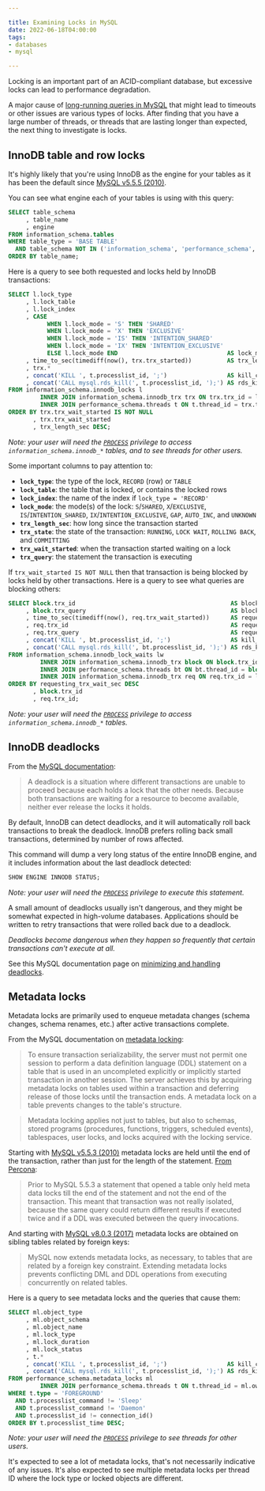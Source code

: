 ```yaml
---

title: Examining Locks in MySQL
date: 2022-06-18T04:00:00
tags:
- databases
- mysql

---
```


Locking is an important part of an ACID-compliant database, but excessive locks can lead to performance degradation.

A major cause of [long-running queries in MySQL](/blog/finding-long-running-queries-in-mysql) that might lead to timeouts or other issues are various types of locks. After finding that you have a large number of threads, or threads that are lasting longer than expected, the next thing to investigate is locks.

## InnoDB table and row locks

It's highly likely that you're using InnoDB as the engine for your tables as it has been the default since [MySQL v5.5.5 (2010)](https://web.archive.org/web/20190123090733/https://dev.mysql.com/doc/refman/5.5/en/storage-engine-setting.html).

You can see what engine each of your tables is using with this query:

```sql
SELECT table_schema
     , table_name
     , engine
FROM information_schema.tables
WHERE table_type = 'BASE TABLE'
  AND table_schema NOT IN ('information_schema', 'performance_schema', 'mysql')
ORDER BY table_name;
```

Here is a query to see both requested and locks held by InnoDB transactions:

```sql
SELECT l.lock_type
     , l.lock_table
     , l.lock_index
     , CASE
           WHEN l.lock_mode = 'S' THEN 'SHARED'
           WHEN l.lock_mode = 'X' THEN 'EXCLUSIVE'
           WHEN l.lock_mode = 'IS' THEN 'INTENTION_SHARED'
           WHEN l.lock_mode = 'IX' THEN 'INTENTION_EXCLUSIVE'
           ELSE l.lock_mode END                               AS lock_mode
     , time_to_sec(timediff(now(), trx.trx_started))          AS trx_length_sec
     , trx.*
     , concat('KILL ', t.processlist_id, ';')                 AS kill_command
     , concat('CALL mysql.rds_kill(', t.processlist_id, ');') AS rds_kill_command
FROM information_schema.innodb_locks l
         INNER JOIN information_schema.innodb_trx trx ON trx.trx_id = l.lock_trx_id
         INNER JOIN performance_schema.threads t ON t.thread_id = trx.trx_mysql_thread_id
ORDER BY trx.trx_wait_started IS NOT NULL
       , trx.trx_wait_started
       , trx_length_sec DESC;
```

_Note: your user will need the [`PROCESS`](https://dev.mysql.com/doc/refman/8.0/en/privileges-provided.html#priv_process) privilege to access `information_schema.innodb_*` tables, and to see threads for other users._

Some important columns to pay attention to:

- **`lock_type`**: the type of the lock, `RECORD` (row) or `TABLE`
- **`lock_table`**: the table that is locked, or contains the locked rows
- **`lock_index`**: the name of the index if `lock_type = 'RECORD'`
- **`lock_mode`**: the mode(s) of the lock: `S`/`SHARED`, `X`/`EXCLUSIVE`, `IS`/`INTENTION_SHARED`, `IX`/`INTENTION_EXCLUSIVE`, `GAP`, `AUTO_INC`, and `UNKNOWN`
- **`trx_length_sec`**: how long since the transaction started
- **`trx_state`**: the state of the transaction: `RUNNING`, `LOCK WAIT`, `ROLLING BACK`, and `COMMITTING`
- **`trx_wait_started`**: when the transaction started waiting on a lock
- **`trx_query`**: the statement the transaction is executing

If `trx_wait_started IS NOT NULL` then that transaction is being blocked by locks held by other transactions. Here is a query to see what queries are blocking others:

```sql
SELECT block.trx_id                                            AS blocking_trx_id
     , block.trx_query                                         AS blocking_trx_query
     , time_to_sec(timediff(now(), req.trx_wait_started))      AS requesting_trx_wait_sec
     , req.trx_id                                              AS requesting_trx_id
     , req.trx_query                                           AS requesting_trx_query
     , concat('KILL ', bt.processlist_id, ';')                 AS kill_command
     , concat('CALL mysql.rds_kill(', bt.processlist_id, ');') AS rds_kill_command
FROM information_schema.innodb_lock_waits lw
         INNER JOIN information_schema.innodb_trx block ON block.trx_id = lw.blocking_trx_id
         INNER JOIN performance_schema.threads bt ON bt.thread_id = block.trx_mysql_thread_id
         INNER JOIN information_schema.innodb_trx req ON req.trx_id = lw.requesting_trx_id
ORDER BY requesting_trx_wait_sec DESC
       , block.trx_id
       , req.trx_id;
```

_Note: your user will need the [`PROCESS`](https://dev.mysql.com/doc/refman/8.0/en/privileges-provided.html#priv_process) privilege to access `information_schema.innodb_*` tables._

## InnoDB deadlocks

From the [MySQL documentation](https://dev.mysql.com/doc/refman/8.0/en/innodb-deadlocks.html):

> A deadlock is a situation where different transactions are unable to proceed because each holds a lock that the other needs. Because both transactions are waiting for a resource to become available, neither ever release the locks it holds.

By default, InnoDB can detect deadlocks, and it will automatically roll back transactions to break the deadlock. InnoDB prefers rolling back small transactions, determined by number of rows affected.

This command will dump a very long status of the entire InnoDB engine, and it includes information about the last deadlock detected:

```sql
SHOW ENGINE INNODB STATUS;
```

_Note: your user will need the [`PROCESS`](https://dev.mysql.com/doc/refman/8.0/en/privileges-provided.html#priv_process) privilege to execute this statement._

A small amount of deadlocks usually isn't dangerous, and they might be somewhat expected in high-volume databases. Applications should be written to retry transactions that were rolled back due to a deadlock.

_Deadlocks become dangerous when they happen so frequently that certain transactions can't execute at all._

See this MySQL documentation page on [minimizing and handling deadlocks](https://dev.mysql.com/doc/refman/8.0/en/innodb-deadlocks-handling.html).

## Metadata locks

Metadata locks are primarily used to enqueue metadata changes (schema changes, schema renames, etc.) after active transactions complete.

From the MySQL documentation on [metadata locking](https://dev.mysql.com/doc/refman/8.0/en/metadata-locking.html):

> To ensure transaction serializability, the server must not permit one session to perform a data definition language (DDL) statement on a table that is used in an uncompleted explicitly or implicitly started transaction in another session. The server achieves this by acquiring metadata locks on tables used within a transaction and deferring release of those locks until the transaction ends. A metadata lock on a table prevents changes to the table's structure.

> Metadata locking applies not just to tables, but also to schemas, stored programs (procedures, functions, triggers, scheduled events), tablespaces, user locks, and locks acquired with the locking service.

Starting with [MySQL v5.5.3 (2010)](https://web.archive.org/web/20190201033750/https://dev.mysql.com/doc/relnotes/mysql/5.5/en/news-5-5-3.html) metadata locks are held until the end of the transaction, rather than just for the length of the statement. [From Percona](https://www.percona.com/blog/2013/02/01/implications-of-metadata-locking-changes-in-mysql-5-5/):

> Prior to MySQL 5.5.3 a statement that opened a table only held meta data locks till the end of the statement and not the end of the transaction. This meant that transaction was not really isolated, because the same query could return different results if executed twice and if a DDL was executed between the query invocations.

And starting with [MySQL v8.0.3 (2017)](https://dev.mysql.com/doc/relnotes/mysql/8.0/en/news-8-0-3.html#mysqld-8-0-3-feature) metadata locks are obtained on sibling tables related by foreign keys:

> MySQL now extends metadata locks, as necessary, to tables that are related by a foreign key constraint. Extending metadata locks prevents conflicting DML and DDL operations from executing concurrently on related tables.

Here is a query to see metadata locks and the queries that cause them:

```sql
SELECT ml.object_type
     , ml.object_schema
     , ml.object_name
     , ml.lock_type
     , ml.lock_duration
     , ml.lock_status
     , t.*
     , concat('KILL ', t.processlist_id, ';')                 AS kill_command
     , concat('CALL mysql.rds_kill(', t.processlist_id, ');') AS rds_kill_command
FROM performance_schema.metadata_locks ml
         INNER JOIN performance_schema.threads t ON t.thread_id = ml.owner_thread_id
WHERE t.type = 'FOREGROUND'
  AND t.processlist_command != 'Sleep'
  AND t.processlist_command != 'Daemon'
  AND t.processlist_id != connection_id()
ORDER BY t.processlist_time DESC;
```

_Note: your user will need the [`PROCESS`](https://dev.mysql.com/doc/refman/8.0/en/privileges-provided.html#priv_process) privilege to see threads for other users._

It's expected to see a lot of metadata locks, that's not necessarily indicative of any issues. It's also expected to see multiple metadata locks per thread ID where the lock type or locked objects are different.

